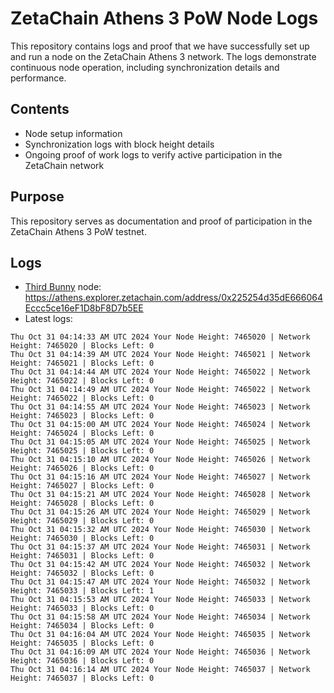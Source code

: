 # ZetaChain Athens 3 PoW Node Logs
This repository contains logs and proof that we have successfully set up and run a node on the ZetaChain Athens 3 network. The logs demonstrate continuous node operation, including synchronization details and performance.

## Contents
- Node setup information
- Synchronization logs with block height details
- Ongoing proof of work logs to verify active participation in the ZetaChain network

## Purpose
This repository serves as documentation and proof of participation in the ZetaChain Athens 3 PoW testnet.

## Logs

- [Third Bunny](https://thirdbunny.xyz/) node: https://athens.explorer.zetachain.com/address/0x225254d35dE666064Eccc5ce16eF1D8bF8D7b5EE
- Latest logs:
```
Thu Oct 31 04:14:33 AM UTC 2024 Your Node Height: 7465020 | Network Height: 7465020 | Blocks Left: 0
Thu Oct 31 04:14:39 AM UTC 2024 Your Node Height: 7465021 | Network Height: 7465021 | Blocks Left: 0
Thu Oct 31 04:14:44 AM UTC 2024 Your Node Height: 7465022 | Network Height: 7465022 | Blocks Left: 0
Thu Oct 31 04:14:49 AM UTC 2024 Your Node Height: 7465022 | Network Height: 7465022 | Blocks Left: 0
Thu Oct 31 04:14:55 AM UTC 2024 Your Node Height: 7465023 | Network Height: 7465023 | Blocks Left: 0
Thu Oct 31 04:15:00 AM UTC 2024 Your Node Height: 7465024 | Network Height: 7465024 | Blocks Left: 0
Thu Oct 31 04:15:05 AM UTC 2024 Your Node Height: 7465025 | Network Height: 7465025 | Blocks Left: 0
Thu Oct 31 04:15:10 AM UTC 2024 Your Node Height: 7465026 | Network Height: 7465026 | Blocks Left: 0
Thu Oct 31 04:15:16 AM UTC 2024 Your Node Height: 7465027 | Network Height: 7465027 | Blocks Left: 0
Thu Oct 31 04:15:21 AM UTC 2024 Your Node Height: 7465028 | Network Height: 7465028 | Blocks Left: 0
Thu Oct 31 04:15:26 AM UTC 2024 Your Node Height: 7465029 | Network Height: 7465029 | Blocks Left: 0
Thu Oct 31 04:15:32 AM UTC 2024 Your Node Height: 7465030 | Network Height: 7465030 | Blocks Left: 0
Thu Oct 31 04:15:37 AM UTC 2024 Your Node Height: 7465031 | Network Height: 7465031 | Blocks Left: 0
Thu Oct 31 04:15:42 AM UTC 2024 Your Node Height: 7465032 | Network Height: 7465032 | Blocks Left: 0
Thu Oct 31 04:15:47 AM UTC 2024 Your Node Height: 7465032 | Network Height: 7465033 | Blocks Left: 1
Thu Oct 31 04:15:53 AM UTC 2024 Your Node Height: 7465033 | Network Height: 7465033 | Blocks Left: 0
Thu Oct 31 04:15:58 AM UTC 2024 Your Node Height: 7465034 | Network Height: 7465034 | Blocks Left: 0
Thu Oct 31 04:16:04 AM UTC 2024 Your Node Height: 7465035 | Network Height: 7465035 | Blocks Left: 0
Thu Oct 31 04:16:09 AM UTC 2024 Your Node Height: 7465036 | Network Height: 7465036 | Blocks Left: 0
Thu Oct 31 04:16:14 AM UTC 2024 Your Node Height: 7465037 | Network Height: 7465037 | Blocks Left: 0
```
